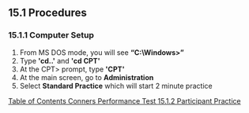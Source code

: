 ## 15.1 Procedures

### 15.1.1 Computer Setup

1. From MS DOS mode, you will see **“C:\Windows>”**
2. Type **'cd..'** and **'cd CPT'**
3. At the CPT> prompt, type **'CPT'**
4. At the main screen, go to **Administration**
5. Select **Standard Practice** which will start 2 minute practice


<div class="center">
<div class="btn-group">
  <a href=":pages_path:/manuals/conners-performance-test/15-00-conners-performance-test-toc.md" class="btn btn-default">
    <span class="glyphicon glyphicon-chevron-left"></span>
    Table of Contents
  </a>

  <a href=":pages_path:/manuals/conners-performance-test" class="btn btn-default">
    <span class="glyphicon glyphicon-chevron-up"></span>
    Conners Performance Test
  </a>

  <a href=":pages_path:/manuals/conners-performance-test/15-01-02-ppt-practice.md" class="btn btn-success">
    15.1.2 Participant Practice
    <span class="glyphicon glyphicon-chevron-right"></span>
  </a>
</div>
</div>
